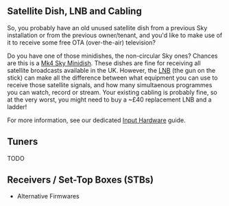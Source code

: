 ## Satellite Dish, LNB and Cabling

So, you probably have an old unused satellite dish from a previous Sky installation or from the previous owner/tenant, and you'd like to make use of it to receive some free OTA (over-the-air) television?

Do you have one of those minidishes, the non-circular Sky ones? Chances are this is a [Mk4 Sky Minidish](https://www.amazon.co.uk/MK4-Dish-Kitd-Quad-Zone/dp/B00OYUJVM0). These dishes are fine for receiving all satellite broadcasts available in the UK. However, the [LNB](https://en.wikipedia.org/wiki/Low-noise_block_downconverter) (the gun on the stick) can make all the difference between what equipment you can use to receive those satellite signals, and how many simultaenous programmes you can watch, record or stream. Your existing cabling is probably fine, so at the very worst, you might need to buy a ~£40 replacement LNB and a ladder!

For more information, see our dedicated [Input Hardware](./inputs.md) guide.

## Tuners

TODO

## Receivers / Set-Top Boxes (STBs)

* Alternative Firmwares

